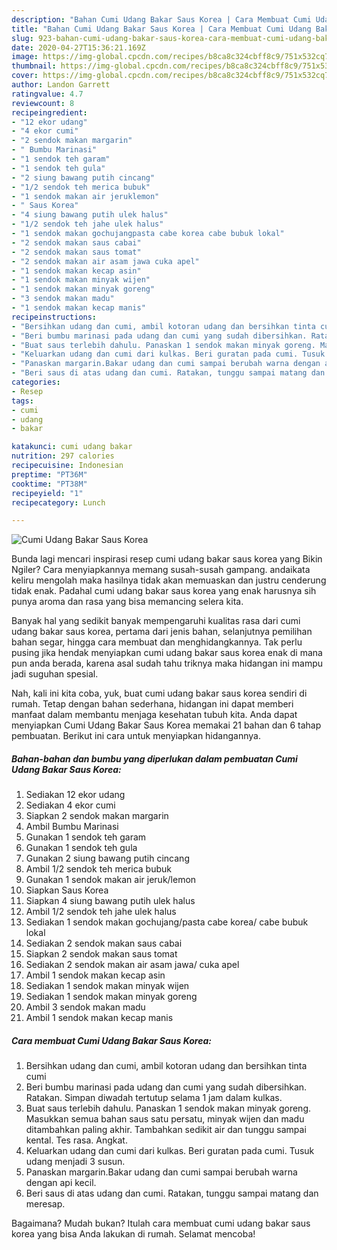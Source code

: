 ```yaml
---
description: "Bahan Cumi Udang Bakar Saus Korea | Cara Membuat Cumi Udang Bakar Saus Korea Yang Mudah Dan Praktis"
title: "Bahan Cumi Udang Bakar Saus Korea | Cara Membuat Cumi Udang Bakar Saus Korea Yang Mudah Dan Praktis"
slug: 923-bahan-cumi-udang-bakar-saus-korea-cara-membuat-cumi-udang-bakar-saus-korea-yang-mudah-dan-praktis
date: 2020-04-27T15:36:21.169Z
image: https://img-global.cpcdn.com/recipes/b8ca8c324cbff8c9/751x532cq70/cumi-udang-bakar-saus-korea-foto-resep-utama.jpg
thumbnail: https://img-global.cpcdn.com/recipes/b8ca8c324cbff8c9/751x532cq70/cumi-udang-bakar-saus-korea-foto-resep-utama.jpg
cover: https://img-global.cpcdn.com/recipes/b8ca8c324cbff8c9/751x532cq70/cumi-udang-bakar-saus-korea-foto-resep-utama.jpg
author: Landon Garrett
ratingvalue: 4.7
reviewcount: 8
recipeingredient:
- "12 ekor udang"
- "4 ekor cumi"
- "2 sendok makan margarin"
- " Bumbu Marinasi"
- "1 sendok teh garam"
- "1 sendok teh gula"
- "2 siung bawang putih cincang"
- "1/2 sendok teh merica bubuk"
- "1 sendok makan air jeruklemon"
- " Saus Korea"
- "4 siung bawang putih ulek halus"
- "1/2 sendok teh jahe ulek halus"
- "1 sendok makan gochujangpasta cabe korea cabe bubuk lokal"
- "2 sendok makan saus cabai"
- "2 sendok makan saus tomat"
- "2 sendok makan air asam jawa cuka apel"
- "1 sendok makan kecap asin"
- "1 sendok makan minyak wijen"
- "1 sendok makan minyak goreng"
- "3 sendok makan madu"
- "1 sendok makan kecap manis"
recipeinstructions:
- "Bersihkan udang dan cumi, ambil kotoran udang dan bersihkan tinta cumi"
- "Beri bumbu marinasi pada udang dan cumi yang sudah dibersihkan. Ratakan. Simpan diwadah tertutup selama 1 jam dalam kulkas."
- "Buat saus terlebih dahulu. Panaskan 1 sendok makan minyak goreng. Masukkan semua bahan saus satu persatu, minyak wijen dan madu ditambahkan paling akhir. Tambahkan sedikit air dan tunggu sampai kental. Tes rasa. Angkat."
- "Keluarkan udang dan cumi dari kulkas. Beri guratan pada cumi. Tusuk udang menjadi 3 susun."
- "Panaskan margarin.Bakar udang dan cumi sampai berubah warna dengan api kecil."
- "Beri saus di atas udang dan cumi. Ratakan, tunggu sampai matang dan meresap."
categories:
- Resep
tags:
- cumi
- udang
- bakar

katakunci: cumi udang bakar 
nutrition: 297 calories
recipecuisine: Indonesian
preptime: "PT36M"
cooktime: "PT38M"
recipeyield: "1"
recipecategory: Lunch

---
```



![Cumi Udang Bakar Saus Korea](https://img-global.cpcdn.com/recipes/b8ca8c324cbff8c9/751x532cq70/cumi-udang-bakar-saus-korea-foto-resep-utama.jpg)

Bunda lagi mencari inspirasi resep cumi udang bakar saus korea yang Bikin Ngiler? Cara menyiapkannya memang susah-susah gampang. andaikata keliru mengolah maka hasilnya tidak akan memuaskan dan justru cenderung tidak enak. Padahal cumi udang bakar saus korea yang enak harusnya sih punya aroma dan rasa yang bisa memancing selera kita.

Banyak hal yang sedikit banyak mempengaruhi kualitas rasa dari cumi udang bakar saus korea, pertama dari jenis bahan, selanjutnya pemilihan bahan segar, hingga cara membuat dan menghidangkannya. Tak perlu pusing jika hendak menyiapkan cumi udang bakar saus korea enak di mana pun anda berada, karena asal sudah tahu triknya maka hidangan ini mampu jadi suguhan spesial.




Nah, kali ini kita coba, yuk, buat cumi udang bakar saus korea sendiri di rumah. Tetap dengan bahan sederhana, hidangan ini dapat memberi manfaat dalam membantu menjaga kesehatan tubuh kita. Anda dapat menyiapkan Cumi Udang Bakar Saus Korea memakai 21 bahan dan 6 tahap pembuatan. Berikut ini cara untuk menyiapkan hidangannya.

<!--inarticleads1-->

##### Bahan-bahan dan bumbu yang diperlukan dalam pembuatan Cumi Udang Bakar Saus Korea:

1. Sediakan 12 ekor udang
1. Sediakan 4 ekor cumi
1. Siapkan 2 sendok makan margarin
1. Ambil  Bumbu Marinasi
1. Gunakan 1 sendok teh garam
1. Gunakan 1 sendok teh gula
1. Gunakan 2 siung bawang putih cincang
1. Ambil 1/2 sendok teh merica bubuk
1. Gunakan 1 sendok makan air jeruk/lemon
1. Siapkan  Saus Korea
1. Siapkan 4 siung bawang putih ulek halus
1. Ambil 1/2 sendok teh jahe ulek halus
1. Sediakan 1 sendok makan gochujang/pasta cabe korea/ cabe bubuk lokal
1. Sediakan 2 sendok makan saus cabai
1. Siapkan 2 sendok makan saus tomat
1. Sediakan 2 sendok makan air asam jawa/ cuka apel
1. Ambil 1 sendok makan kecap asin
1. Sediakan 1 sendok makan minyak wijen
1. Sediakan 1 sendok makan minyak goreng
1. Ambil 3 sendok makan madu
1. Ambil 1 sendok makan kecap manis




<!--inarticleads2-->

##### Cara membuat Cumi Udang Bakar Saus Korea:

1. Bersihkan udang dan cumi, ambil kotoran udang dan bersihkan tinta cumi
1. Beri bumbu marinasi pada udang dan cumi yang sudah dibersihkan. Ratakan. Simpan diwadah tertutup selama 1 jam dalam kulkas.
1. Buat saus terlebih dahulu. Panaskan 1 sendok makan minyak goreng. Masukkan semua bahan saus satu persatu, minyak wijen dan madu ditambahkan paling akhir. Tambahkan sedikit air dan tunggu sampai kental. Tes rasa. Angkat.
1. Keluarkan udang dan cumi dari kulkas. Beri guratan pada cumi. Tusuk udang menjadi 3 susun.
1. Panaskan margarin.Bakar udang dan cumi sampai berubah warna dengan api kecil.
1. Beri saus di atas udang dan cumi. Ratakan, tunggu sampai matang dan meresap.




Bagaimana? Mudah bukan? Itulah cara membuat cumi udang bakar saus korea yang bisa Anda lakukan di rumah. Selamat mencoba!
